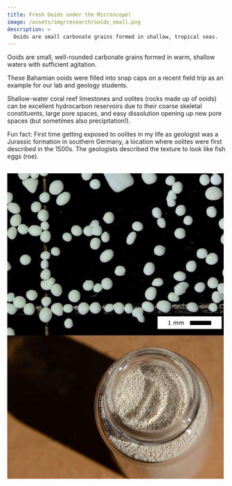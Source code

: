 ```yaml
---
title: Fresh Ooids under the Microscope!
image: /assets/img/research/ooids_small.png
description: >
  Ooids are small carbonate grains formed in shallow, tropical seas.
---
```


Ooids are small, well-rounded carbonate grains formed in warm, shallow waters with sufficient agitation.

These Bahamian ooids were filled into snap caps on a recent field trip as an example for our lab and geology students.

Shallow-water coral reef limestones and oolites (rocks made up of ooids) can be excellent hydrocarbon reservoirs due to their coarse skeletal constituents, large pore spaces, and easy dissolution opening up new pore spaces (but sometimes also precipitation!).

Fun fact: First time getting exposed to oolites in my life as geologist was a Jurassic formation in southern Germany, a location where oolites were first described in the 1500s. The geologists described the texture to look like fish eggs (roe).


<br><img src="/assets/img/research/ooids.jpg" alt="Fresh Ooids">